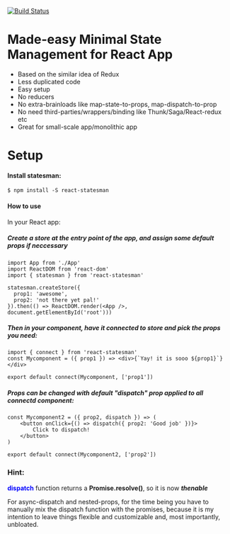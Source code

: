 [![Build Status](https://travis-ci.org/vutran1710/statesman.svg?branch=master)](https://travis-ci.org/vutran1710/statesman)

# Made-easy Minimal State Management for React App
- Based on the similar idea of Redux
- Less duplicated code
- Easy setup
- No reducers
- No extra-brainloads like map-state-to-props, map-dispatch-to-prop
- No need third-parties/wrappers/binding like Thunk/Saga/React-redux etc
- Great for small-scale app/monolithic app

# Setup

#### Install statesman:
```
$ npm install -S react-statesman
```

#### How to use
In your React app:
##### Create a store at the entry point of the app, and assign some default props if neccessary
```
import App from './App'
import ReactDOM from 'react-dom'
import { statesman } from 'react-statesman'

statesman.createStore({
  prop1: 'awesome',
  prop2: 'not there yet pal!'
}).then(() => ReactDOM.render(<App />, document.getElementById('root')))
```
##### Then in your component, have it connected to store and pick the props you need:
```
import { connect } from 'react-statesman'
const Mycomponent = ({ prop1 }) => <div>{`Yay! it is sooo ${prop1}`}</div>

export default connect(Mycomponent, ['prop1'])
```
##### Props can be changed with default "dispatch" prop applied to all connectd component:
```
const Mycomponent2 = ({ prop2, dispatch }) => (
    <button onClick={() => dispatch({ prop2: 'Good job' })}>
        Click to dispatch!
    </button>
)

export default connect(Mycomponent2, ['prop2'])
```

### Hint:
<span style="color:blue; font-weight:bold">dispatch</span> function returns a **Promise.resolve()**, so it is now ***thenable***


For async-dispatch and nested-props, for the time being you have to manually mix the dispatch function with the promises, because it is my intention to leave things flexible and customizable and, most importantly, unbloated.
